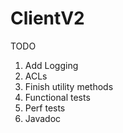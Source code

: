 # ClientV2

TODO

1. Add Logging
2. ACLs
3. Finish utility methods
4. Functional tests
5. Perf tests
6. Javadoc




